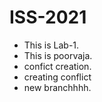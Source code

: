 # ISS-2021
* This is Lab-1.
* This is poorvaja.
* confict creation.
* creating conflict
* new branchhhh.

